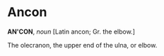 # Ancon

**AN'CON**, _noun_ \[Latin ancon; Gr. the elbow.\]

The olecranon, the upper end of the ulna, or elbow.